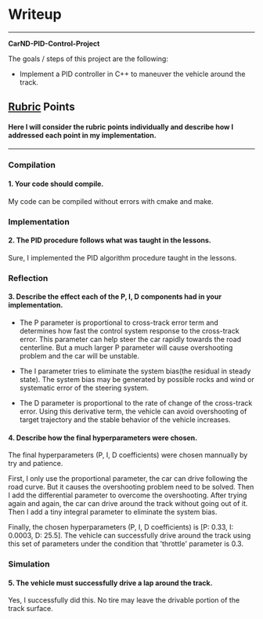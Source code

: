# Writeup
---
**CarND-PID-Control-Project**

The goals / steps of this project are the following:

* Implement a PID controller in C++ to maneuver the vehicle around the track.

## [Rubric](https://review.udacity.com/#!/rubrics/1972/view) Points

#### Here I will consider the rubric points individually and describe how I addressed each point in my implementation.  

---

### Compilation

#### 1. Your code should compile.

My code can be compiled without errors with cmake and make.

### Implementation

#### 2. The PID procedure follows what was taught in the lessons.

Sure, I implemented the PID algorithm procedure taught in the lessons.

### Reflection

#### 3. Describe the effect each of the P, I, D components had in your implementation.

* The P parameter is proportional to cross-track error term and determines how fast the control system response to the cross-track error. This parameter can help steer the car rapidly towards the road centerline. But a much larger P parameter will cause overshooting problem and the car will be unstable.

* The I parameter tries to eliminate the system bias(the residual in steady state). The system bias may be generated by possible rocks and wind or systematic error of the steering system.

* The D parameter is proportional to the rate of change of the cross-track error. Using this derivative term, the vehicle can avoid overshooting of target trajectory and the stable behavior of the vehicle increases.

#### 4. Describe how the final hyperparameters were chosen.

The final hyperparameters (P, I, D coefficients) were chosen mannually by try and patience. 

First, I only use the proportional parameter, the car can drive following the road curve. But it causes the overshooting problem need to be solved. Then I add the differential parameter to overcome the overshooting. After trying again and again, the car can drive around the track without going out of it. Then I add a tiny integral parameter to eliminate the system bias. 

Finally, the chosen hyperparameters (P, I, D coefficients) is [P: 0.33, I: 0.0003, D: 25.5]. The vehicle can successfully drive around the track using this set of parameters under the condition that 'throttle' parameter is 0.3. 


### Simulation

#### 5. The vehicle must successfully drive a lap around the track.
Yes, I successfully did this. No tire may leave the drivable portion of the track surface.
